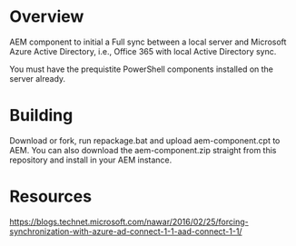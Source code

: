 # Overview #
AEM component to initial a Full sync between a local server and Microsoft Azure Active Directory, i.e., Office 365 with local Active Directory sync.

You must have the prequistite PowerShell components installed on the server already.

# Building #
Download or fork, run repackage.bat and upload aem-component.cpt to AEM. You can also download the aem-component.zip straight from this repository and install in your AEM instance.

# Resources #
https://blogs.technet.microsoft.com/nawar/2016/02/25/forcing-synchronization-with-azure-ad-connect-1-1-aad-connect-1-1/